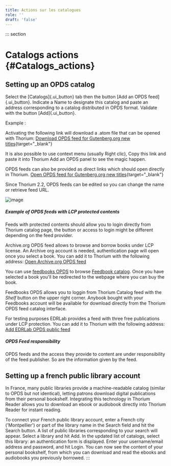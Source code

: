 ```yaml
---
title: Actions sur les catalogues
role: ''
draft: 'false'
---
```


::: section

# Catalogs actions {#Catalogs_actions}

## Setting up an OPDS catalog

Select the [Catalogs]{.ui_button} tab then the button [Add an OPDS feed]{.ui_button}. Indicate a Name to designate this catalog and paste an address corresponding to a catalog distributed in OPDS format. Validate with the button [Add]{.ui_button}.

Example :

Activating the following link will download a .atom file that can be opened with Thorium: [Download OPDS feed for Gutenberg.org new titles](https://www.gutenberg.org/ebooks/search.opds/){target="_blank"}

It is also possible to use context menu (usually Right clic), Copy this link and paste it into Thorium Add an OPDS panel to see the magic happen.

OPDS feeds can also be provided as direct links which should open directly in Thorium. [Open OPDS feed for Gutenberg.org new titles](https://www.gutenberg.org/ebooks/search.opds/){target="_blank"}

Since Thorium 2.2, OPDS feeds can be edited so you can change the name or retrieve feed URL.

![image](../../resources/images/local-fr/thorium-opds-add.png)

##### Example of OPDS feeds with LCP protected contents

Feeds with protected contents should allow you to login directly from Thorium catalog page, the button or access to login might be different depending on the feed provider.

Archive.org OPDS feed allows to browse and borrow books under LCP license. An Archive org account is needed, authentication page will open once you select a book. You can add it to Thorium with the following address: [Open Archive.org OPDS feed](https://archive.org/services/opds)

You can use [feedbooks OPDS](https://catalog.feedbooks.com/catalog/index.json) to browse [Feedbook catalog](https://www.feedbooks.com/#). Once you have selected a book you'll be redirected to the webpage where you can buy the book.

Feedbooks OPDS allows you to loggin from Thorium Catalog feed with the *Shelf* button on the upper right corner. Anybook bought with your Feedbooks account will be available for download directly from the Thorium OPDS feed catalog interface.

For testing purposes EDRLab provides a feed with three free publications under LCP protection. You can add it to Thorium with the following address: [Add EDRLab OPDS public feed](https://edrlab.org/public/feed/opds-lcp.json)

##### OPDS Feed responsibility

OPDS feeds and the access they provide to content are under responsibility of the feed publisher. So are the information given by the feed.

## Setting up a french public library account

In France, many public libraries provide a machine-readable catalog (similar to OPDS but not identical), letting patrons download digital publications from their personal bookshelf. Integrating this technology in Thorium Reader allows you to download an ebook or audiobook directly into Thorium Reader for instant reading.

To connect your French public library account, enter a French city ('Montpellier') or part of the library name in the Search field and hit the Search button. A list of public libraries corresponding to your search will appear. Select a library and hit Add. In the updated list of catalogs, select this library: an authentication form is displayed. Enter your username/email address and password, and hit Login. You can now see the content of your personal bookshelf, from which you can download and read the ebooks and audiobooks you previously borrowed. :::
